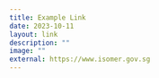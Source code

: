 ```yaml
---
title: Example Link
date: 2023-10-11
layout: link
description: ""
image: ""
external: https://www.isomer.gov.sg
---
```

